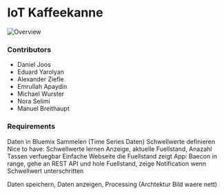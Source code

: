 
# IoT Kaffeekanne

![Overview](http://rawgit.com/miwurster/msc-iot-kaffeekanne/master/overview.svg)

### Contributors

* Daniel Joos
* Eduard Yarolyan
* Alexander Ziefle
* Emrullah Apaydin
* Michael Wurster
* Nora Selimi
* Manuel Breithaupt

### Requirements

Daten in Bluemix Sammelen (Time Series Daten)
Schwellwerte definieren
Nice to have: Schwellwerte lernen
Anzeige, aktuelle Fuellstand, Anazahl Tassen verfuegbar
Einfache Webseite die Fuellstand zeigt
App: Baecon in range, gehe an REST API und hole Fuellstand, zeige Notification wenn Schwellwert unterschritten
 
Daten speichern, Daten anzeigen, Processing (Archtektur Bild waere nett)





